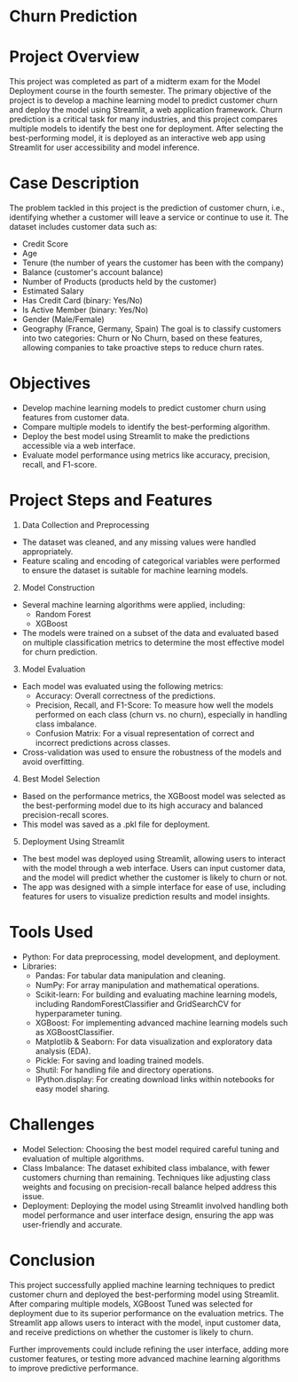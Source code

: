 # Churn Prediction
# Project Overview
This project was completed as part of a midterm exam for the Model Deployment course in the fourth semester. 
The primary objective of the project is to develop a machine learning model to predict customer churn and deploy the model using Streamlit, a web application framework. 
Churn prediction is a critical task for many industries, and this project compares multiple models to identify the best one for deployment. 
After selecting the best-performing model, it is deployed as an interactive web app using Streamlit for user accessibility and model inference.

# Case Description
The problem tackled in this project is the prediction of customer churn, i.e., 
identifying whether a customer will leave a service or continue to use it. 
The dataset includes customer data such as:
  - Credit Score
  - Age
  - Tenure (the number of years the customer has been with the company)
  - Balance (customer's account balance)
  - Number of Products (products held by the customer)
  - Estimated Salary
  - Has Credit Card (binary: Yes/No)
  - Is Active Member (binary: Yes/No)
  - Gender (Male/Female)
  - Geography (France, Germany, Spain)
The goal is to classify customers into two categories: Churn or No Churn, based on these features,
allowing companies to take proactive steps to reduce churn rates.

# Objectives
- Develop machine learning models to predict customer churn using features from customer data.
- Compare multiple models to identify the best-performing algorithm.
- Deploy the best model using Streamlit to make the predictions accessible via a web interface.
- Evaluate model performance using metrics like accuracy, precision, recall, and F1-score.

# Project Steps and Features
1. Data Collection and Preprocessing
- The dataset was cleaned, and any missing values were handled appropriately.
- Feature scaling and encoding of categorical variables were performed to ensure the dataset is suitable for machine learning models.

2. Model Construction
- Several machine learning algorithms were applied, including:
  - Random Forest
  - XGBoost
- The models were trained on a subset of the data and evaluated based on multiple classification metrics to determine the most effective model for churn prediction.

3. Model Evaluation
- Each model was evaluated using the following metrics:
  - Accuracy: Overall correctness of the predictions.
  - Precision, Recall, and F1-Score: To measure how well the models performed on each class (churn vs. no churn), especially in handling class imbalance.
  - Confusion Matrix: For a visual representation of correct and incorrect predictions across classes.
- Cross-validation was used to ensure the robustness of the models and avoid overfitting.

4. Best Model Selection
- Based on the performance metrics, the XGBoost model was selected as the best-performing model due to its high accuracy and balanced precision-recall scores.
- This model was saved as a .pkl file for deployment.

5. Deployment Using Streamlit
- The best model was deployed using Streamlit, allowing users to interact with the model through a web interface. Users can input customer data,
and the model will predict whether the customer is likely to churn or not.
- The app was designed with a simple interface for ease of use, including features for users to visualize prediction results and model insights.

# Tools Used
- Python: For data preprocessing, model development, and deployment.
- Libraries:
  - Pandas: For tabular data manipulation and cleaning.
  - NumPy: For array manipulation and mathematical operations.
  - Scikit-learn: For building and evaluating machine learning models, including RandomForestClassifier and GridSearchCV for hyperparameter tuning.
  - XGBoost: For implementing advanced machine learning models such as XGBoostClassifier.
  - Matplotlib & Seaborn: For data visualization and exploratory data analysis (EDA).
  - Pickle: For saving and loading trained models.
  - Shutil: For handling file and directory operations.
  - IPython.display: For creating download links within notebooks for easy model sharing.

# Challenges
- Model Selection: Choosing the best model required careful tuning and evaluation of multiple algorithms. 
- Class Imbalance: The dataset exhibited class imbalance, with fewer customers churning than remaining.
Techniques like adjusting class weights and focusing on precision-recall balance helped address this issue.
- Deployment: Deploying the model using Streamlit involved handling both model performance and user interface design, ensuring the app was user-friendly and accurate.

# Conclusion
This project successfully applied machine learning techniques to predict customer churn and deployed the best-performing model using Streamlit. 
After comparing multiple models, XGBoost Tuned was selected for deployment due to its superior performance on the evaluation metrics. 
The Streamlit app allows users to interact with the model, input customer data, and receive predictions on whether the customer is likely to churn.

Further improvements could include refining the user interface, adding more customer features, 
or testing more advanced machine learning algorithms to improve predictive performance.
